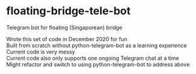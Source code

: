 # floating-bridge-tele-bot
Telegram bot for floating (Singaporean) bridge

Wrote this set of code in December 2020 for fun\
Built from scratch without python-telegram-bot as a learning experience\
Current code is very messy\
Current code also only supports one ongoing Telegram chat at a time\
Might refactor and switch to using python-telegram-bot to address above
